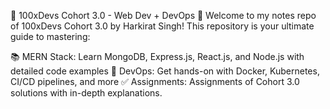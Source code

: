 🚀 100xDevs Cohort 3.0 - Web Dev + DevOps 🚀
Welcome to my notes repo of 100xDevs Cohort 3.0 by Harkirat Singh! This repository is your ultimate guide to mastering:

📚 MERN Stack: Learn MongoDB, Express.js, React.js, and Node.js with detailed code examples
📝 DevOps: Get hands-on with Docker, Kubernetes, CI/CD pipelines, and more
✅ Assignments: Assignments of Cohort 3.0 solutions with in-depth explanations.
